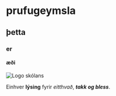 # prufugeymsla
## þetta
### er
#### æði


![Logo skólans](mynd.PNG)


Einhver **lýsing** fyrir *eitthvað*, ***takk og bless***.
